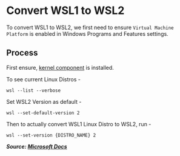 # Convert WSL1 to WSL2

To convert WSL1 to WSL2, we first need to ensure `Virtual Machine Platform` is enabled in Windows Programs and Features settings.

## Process

First ensure, [kernel component](https://aka.ms/wsl2kernel) is installed.

To see current Linux Distros -

```shell
wsl --list --verbose
```

Set WSL2 Version as default -

```shell
wsl --set-default-version 2
```

Then to actually convert WSL1 Linux Distro to WSL2, run -

```shell
wsl --set-version {DISTRO_NAME} 2
```

***Source: [Microsoft Docs](https://docs.microsoft.com/en-us/windows/wsl/install-win10)***